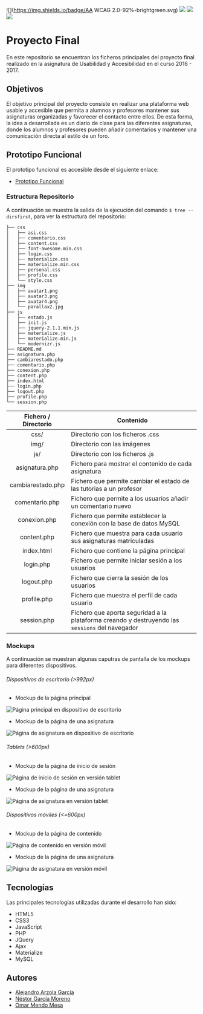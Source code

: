![](https://img.shields.io/badge/AA WCAG 2.0-92%-brightgreen.svg) ![](https://img.shields.io/badge/PHP-5.5.9-blue.svg) ![](https://img.shields.io/badge/MySQL-14.14-lightgrey.svg) ![](https://img.shields.io/badge/contributors-3-orange.svg)

# Proyecto Final

En este repositorio se encuentran los ficheros principales del proyecto final realizado en la asignatura de Usabilidad y Accesibilidad en el curso 2016 - 2017.

## Objetivos

El objetivo principal del proyecto consiste en realizar una plataforma web usable y accesible que permita a alumnos y profesores mantener sus asignaturas organizadas y favorecer el contacto entre ellos. De esta forma, la idea a desarrollada es un diario de clase para las diferentes asignaturas, donde los alumnos y profesores pueden añadir comentarios y mantener una comunicación directa al estilo de un foro.

## Prototipo Funcional

El prototipo funcional es accesible desde el siguiente enlace: 
* [Prototipo Funcional](http://banot.etsii.ull.es/alu4606/proyectoUYA/index.html)

### Estructura Repositorio

A continuación se muestra la salida de la ejecución del comando `$ tree --dirsfirst`, para ver la estructura del repositorio:

```
├── css
│   ├── asi.css
│   ├── comentario.css
│   ├── content.css
│   ├── font-awesome.min.css
│   ├── login.css
│   ├── materialize.css
│   ├── materialize.min.css
│   ├── personal.css
│   ├── profile.css
│   └── style.css
├── img
│   ├── avatar1.png
│   ├── avatar3.png
│   ├── avatar4.png
│   └── parallax2.jpg
├── js
│   ├── estado.js
│   ├── init.js
│   ├── jquery-2.1.1.min.js
│   ├── materialize.js
│   ├── materialize.min.js
│   └── modernizr.js
├── README.md
├── asignatura.php
├── cambiarestado.php
├── comentario.php
├── conexion.php
├── content.php
├── index.html
├── login.php
├── logout.php
├── profile.php
└── session.php
```

| Fichero / Directorio | Contenido                           |
|:--------------------:|-------------------------------------|
| css/                 | Directorio con los ficheros .css |
| img/                 | Directorio con las imágenes |
| js/                  | Directorio con los ficheros .js |
| asignatura.php       | Fichero para mostrar el contenido de cada asignatura |
| cambiarestado.php    | Fichero que permite cambiar el estado de las tutorias a un profesor | 
| comentario.php       | Fichero que permite a los usuarios añadir un comentario nuevo | 
| conexion.php         | Fichero que permite establecer la conexión con la base de datos MySQL | 
| content.php          | Fichero que muestra para cada usuario sus asignaturas matriculadas | 
| index.html           | Fichero que contiene la página principal | 
| login.php            | Fichero que permite iniciar sesión a los usuarios | 
| logout.php           | Fichero que cierra la sesión de los usuarios | 
| profile.php          | Fichero que muestra el perfil de cada usuario | 
| session.php          | Fichero que aporta seguridad a la plataforma creando y destruyendo las `sessions` del navegador |  

### Mockups

A continuación se muestran algunas caputras de pantalla de los mockups para diferentes dispositivos.

###### Dispositivos de escritorio (>992px)

* Mockup de la página principal

![Página principal en dispositivo de escritorio](./images/inicial-escritorio.png)

* Mockup de la página de una asignatura

![Página de asignatura en dispositivo de escritorio](./images/asi-escritorio.png)

###### Tablets (>600px)

* Mockup de la página de inicio de sesión

![Página de inicio de sesión en versión tablet](./images/login-tablet.png)

* Mockup de la página de una asignatura

![Página de asignatura en versión tablet](./images/asi-tablet.png)

###### Dispositivos móviles (<=600px)

* Mockup de la página de contenido

![Página de contenido en versión móvil](./images/content-movil.png)

* Mockup de la página de una asignatura

![Página de asignatura en versión móvil](./images/asi-movil.png) 

## Tecnologías

Las principales tecnologías utilizadas durante el desarrollo han sido:
* HTML5
* CSS3
* JavaScript
* PHP
* JQuery
* Ajax
* Materialize
* MySQL

## Autores

* [Alejandro Arzola García](https://aleag.github.io/)
* [Néstor García Moreno](https://nestor-gm.github.io/)
* [Omar Mendo Mesa](https://ozzrocker95.github.io/)